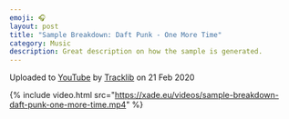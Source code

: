 ```yaml
---
emoji: 🎧
layout: post
title: "Sample Breakdown: Daft Punk - One More Time"
category: Music
description: Great description on how the sample is generated.
---
```


Uploaded to [YouTube](https://www.youtube.com/watch?v=5QwOpRh-IfI) by [Tracklib](https://www.youtube.com/@tracklib) on
21 Feb 2020

{% include video.html src="https://xade.eu/videos/sample-breakdown-daft-punk-one-more-time.mp4" %}
